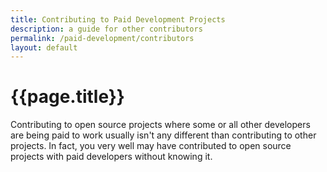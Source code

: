 ```yaml
---
title: Contributing to Paid Development Projects
description: a guide for other contributors
permalink: /paid-development/contributors
layout: default
---
```


# {{page.title}}

Contributing to open source projects where some or all other developers are being paid to work usually isn't any different than contributing to other projects.  In fact, you very well may have contributed to open source projects with paid developers without knowing it.
